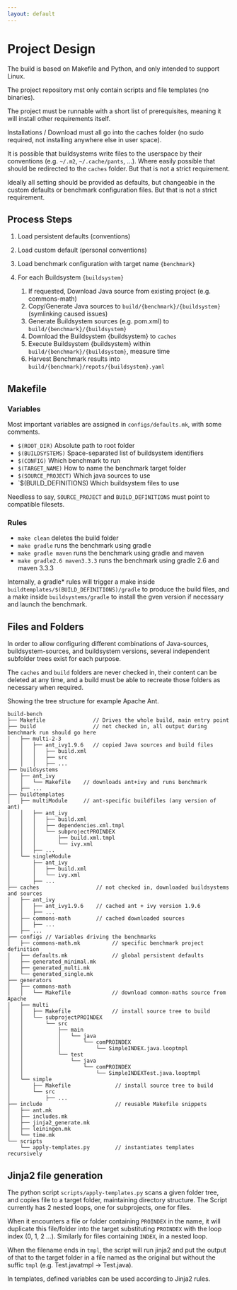 ```yaml
---
layout: default
---
```

# Project Design

The build is based on Makefile and Python, and only intended to support Linux.

The project repository mst only contain scripts and file templates (no binaries).

The project must be runnable with a short list of prerequisites, meaning it will install other requirements itself.

Installations / Download must all go into the caches folder (no sudo required, not installing anywhere else in user space).

It is possible that buildsystems write files to the userspace by their conventions (e.g. `~/.m2`, `~/.cache/pants`, ...). Where easily possible that should be redirected to the `caches` folder. But that is not a strict requirement.

Ideally all setting should be provided as defaults, but changeable in the custom defaults or benchmark configuration files. But that is not a strict requirement.

## Process Steps

1. Load persistent defaults (conventions)

2. Load custom default (personal conventions)

3. Load benchmark configuration with target name `{benchmark}`

4. For each Buildsystem `{buildsystem}`

   1. If requested, Download Java source from existing project (e.g. commons-math)
   2. Copy/Generate Java sources to `build/{benchmark}/{buildsystem}` (symlinking caused issues)
   3. Generate Buildsystem sources (e.g. pom.xml) to `build/{benchmark}/{buildsystem}`
   4. Download the Buildsystem {buildsystem} to `caches`
   5. Execute Buildsystem {buildsystem} within `build/{benchmark}/{buildsystem}`, measure time
   6. Harvest Benchmark results into `build/{benchmark}/repots/{buildsystem}.yaml`

## Makefile

### Variables

Most important variables are assigned in `configs/defaults.mk`, with some comments.

* `$(ROOT_DIR)` Absolute path to root folder
* `$(BUILDSYSTEMS)` Space-separated list of buildsystem identifiers
* `$(CONFIG)`  Which benchmark to run
* `$(TARGET_NAME)`  How to name the benchmark target folder
* `$(SOURCE_PROJECT)` Which java sources to use
* `$(BUILD_DEFINITIONS) Which buildsystem files to use

Needless to say, `SOURCE_PROJECT` and `BUILD_DEFINITIONS` must point to compatible filesets.

### Rules

* `make clean` deletes the build folder
* `make gradle` runs the benchmark using gradle
* `make gradle maven` runs the benchmark using gradle and maven
* `make gradle2.6 maven3.3.3` runs the benchmark using gradle 2.6 and maven 3.3.3

Internally, a gradle* rules will trigger a make inside `buildtemplates/$(BUILD_DEFINITIONS)/gradle` to produce the build files, and a make inside `buildsystems/gradle` to install the gven version if necessary and launch the benchmark.

## Files and Folders

In order to allow configuring different combinations of Java-sources, buildsystem-sources, and buildsystem versions, several independent subfolder trees exist for each purpose.

The `caches` and `build` folders are never checked in, their content can be deleted at any time, and a build must be able to recreate those folders as necessary when required.

Showing the tree structure for example Apache Ant.

```
build-bench
├── Makefile               // Drives the whole build, main entry point
├── build                  // not checked in, all output during benchmark run should go here
│   ├── multi-2-3
│   │   ├── ant_ivy1.9.6   // copied Java sources and build files
│   │   │   ├── build.xml
│   │   │   ├── src
│   │   │   ├── ...
├── buildsystems
│   ├── ant_ivy
│   │   └── Makefile    // downloads ant+ivy and runs benchmark
│   ├── ...
├── buildtemplates
│   ├── multiModule     // ant-specific buildfiles (any version of ant)
│   │   ├── ant_ivy
│   │   │   ├── build.xml
│   │   │   ├── dependencies.xml.tmpl
│   │   │   └── subprojectPROINDEX
│   │   │       ├── build.xml.tmpl
│   │   │       └── ivy.xml
│   │   ├── ...
│   └── singleModule
│       ├── ant_ivy
│       │   ├── build.xml
│       │   └── ivy.xml
│       ├── ...
├── caches                  // not checked in, downloaded buildsystems and sources
│   ├── ant_ivy
│   │   ├── ant_ivy1.9.6    // cached ant + ivy version 1.9.6
│   │   ├── ...
│   ├── commons-math        // cached downloaded sources
│   │   ├── ...
│   ├── ...
├── configs // Variables driving the benchmarks
│   ├── commons-math.mk          // specific benchmark project definition
│   ├── defaults.mk              // global persistent defaults
│   ├── generated_minimal.mk
│   ├── generated_multi.mk
│   └── generated_single.mk
├── generators
│   ├── commons-math
│   │   └── Makefile             // download common-maths source from Apache
│   ├── multi
│   │   ├── Makefile             // install source tree to build
│   │   └── subprojectPROINDEX
│   │       └── src
│   │           ├── main
│   │           │   └── java
│   │           │       └── comPROINDEX
│   │           │           └── SimpleINDEX.java.looptmpl
│   │           └── test
│   │               └── java
│   │                   └── comPROINDEX
│   │                       └── SimpleINDEXTest.java.looptmpl
│   └── simple
│       ├── Makefile              // install source tree to build
│       └── src
│           ├── ...
├── include                       // reusable Makefile snippets
│   ├── ant.mk
│   ├── includes.mk
│   ├── jinja2_generate.mk
│   ├── leiningen.mk
│   └── time.mk
└── scripts
    └── apply-templates.py        // instantiates templates recursively
```

## Jinja2 file generation

The python script `scripts/apply-templates.py` scans a given folder tree, and copies file to a target folder, maintaining directory structure. The Script currently has 2 nested loops, one for subprojects, one for files.

When it encounters a file or folder containing `PROINDEX` in the name, it will duplicate this file/folder into the target substituting `PROINDEX` with the loop index (0, 1, 2 ...).
Similarly for files containing `INDEX`, in a nested loop.

When the filename ends in `tmpl`, the script will run jinja2 and put the output of that to the target folder in a file named as the original but without the suffic `tmpl` (e.g. Test.javatmpl -> Test.java).

In templates, defined variables can be used according to Jinja2 rules.
